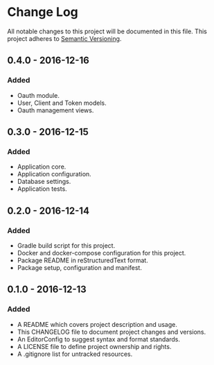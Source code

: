 # Change Log

All notable changes to this project will be documented in this file. This
project adheres to [Semantic Versioning](http://semver.org).

## 0.4.0 - 2016-12-16

### Added

  - Oauth module.
  - User, Client and Token models.
  - Oauth management views.

## 0.3.0 - 2016-12-15

### Added

  - Application core.
  - Application configuration.
  - Database settings.
  - Application tests.

## 0.2.0 - 2016-12-14

### Added

  - Gradle build script for this project.
  - Docker and docker-compose configuration for this project.
  - Package README in reStructuredText format.
  - Package setup, configuration and manifest.

## 0.1.0 - 2016-12-13

### Added

  - A README which covers project description and usage.
  - This CHANGELOG file to document project changes and versions.
  - An EditorConfig to suggest syntax and format standards.
  - A LICENSE file to define project ownership and rights.
  - A .gitignore list for untracked resources.
